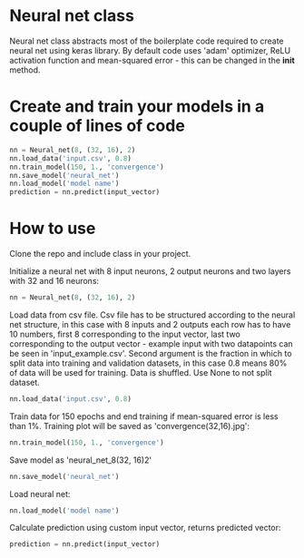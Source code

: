# Neural net class
Neural net class abstracts most of the boilerplate code required to create neural net using keras library. By default code uses 'adam' optimizer, ReLU activation function and mean-squared error - this can be changed in the __init__ method.

# Create and train your models in a couple of lines of code
```python
nn = Neural_net(8, (32, 16), 2) 
nn.load_data('input.csv', 0.8)
nn.train_model(150, 1., 'convergence')
nn.save_model('neural_net')
nn.load_model('model name')
prediction = nn.predict(input_vector)
```
# How to use
Clone the repo and include class in your project.

Initialize a neural net with 8 input neurons, 2 output neurons and two layers with 32 and 16 neurons:
```python
nn = Neural_net(8, (32, 16), 2) 
```
Load data from csv file. Csv file has to be structured according to the neural net structure, in this case with 8 inputs and 2 outputs each row has to have 10 numbers, first 8 corresponding to the input vector, last two corresponding to the output vector - example input with two datapoints can be seen in 'input_example.csv'. Second argument is the fraction in which to split data into training and validation datasets, in this case 0.8 means 80% of data will be used for training. Data is shuffled. Use None to not split dataset.
```python
nn.load_data('input.csv', 0.8)
```
Train data for 150 epochs and end training if mean-squared error is less than 1%. Training plot will be saved as 'convergence(32,16).jpg':
```python
nn.train_model(150, 1., 'convergence')
```
Save model as 'neural_net_8(32, 16)2'
```python
nn.save_model('neural_net')
```
Load neural net:
```python
nn.load_model('model name')
```
Calculate prediction using custom input vector, returns predicted vector:
```python
prediction = nn.predict(input_vector)
```
